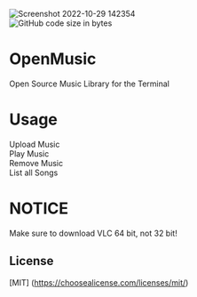 ![Screenshot 2022-10-29 142354](https://user-images.githubusercontent.com/101067244/198849379-27d024d4-c5ca-44e7-89b1-623672bc6d61.png)  
![GitHub code size in bytes](https://img.shields.io/github/languages/code-size/Giraffe32/OpenMusic)
# OpenMusic
Open Source Music Library for the Terminal
# Usage
Upload Music  
Play Music  
Remove Music  
List all Songs 
# NOTICE
Make sure to download VLC 64 bit, not 32 bit!

## License
[MIT] (https://choosealicense.com/licenses/mit/)
